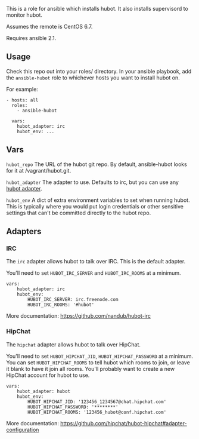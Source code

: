 This is a role for ansible which installs hubot.
It also installs supervisord to monitor hubot.

Assumes the remote is CentOS 6.7.

Requires ansible 2.1.

Usage
----

Check this repo out into your roles/ directory.
In your ansible playbook, add the `ansible-hubot` role to whichever hosts you
want to install hubot on.

For example:

    - hosts: all
      roles:
        - ansible-hubot

      vars:
        hubot_adapter: irc
        hubot_env: ...

Vars
----

`hubot_repo` The URL of the hubot git repo. By default, ansible-hubot looks for it at /vagrant/hubot.git.

`hubot_adapter` The adapter to use. Defaults to irc, but you can use any [hubot adapter][].

`hubot_env` A dict of extra environment variables to set when running hubot.
This is typically where you would put login credentials or other sensitive settings that can't be committed directly to the hubot repo.

[hubot adapter]: https://www.npmjs.com/search?q=hubot+adapter

Adapters
----

### IRC ###

The `irc` adapter allows hubot to talk over IRC.
This is the default adapter.

You'll need to set `HUBOT_IRC_SERVER` and `HUBOT_IRC_ROOMS` at a minimum.

    vars:
        hubot_adapter: irc
        hubot_env:
            HUBOT_IRC_SERVER: irc.freenode.com
            HUBOT_IRC_ROOMS: '#hubot'

More documentation: <https://github.com/nandub/hubot-irc>

### HipChat ###

The `hipchat` adapter allows hubot to talk over HipChat.

You'll need to set `HUBOT_HIPCHAT_JID`, `HUBOT_HIPCHAT_PASSWORD` at a minimum.
You can set `HUBOT_HIPCHAT_ROOMS` to tell hubot which rooms to join,
or leave it blank to have it join all rooms.
You'll probably want to create a new HipChat account for hubot to use.

    vars:
        hubot_adapter: hubot
        hubot_env:
            HUBOT_HIPCHAT_JID: '123456_1234567@chat.hipchat.com'
            HUBOT_HIPCHAT_PASSWORD: '********'
            HUBOT_HIPCHAT_ROOMS: '123456_hubot@conf.hipchat.com'

More documentation: <https://github.com/hipchat/hubot-hipchat#adapter-configuration>
